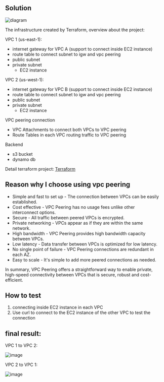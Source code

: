 ## Solution

![diagram](https://github.com/quangtung20/demo_interview/assets/79434671/b42746c3-18ad-4622-b20f-e4eb0e7653d7)

The infrastructure created by Terraform, overview about the project:

VPC 1 (us-east-1):

- internet gateway for VPC A (support to connect inside EC2 instance)
- route table to connect subnet to igw and vpc peering
- public subnet
- private subnet
  + EC2 instance

VPC 2 (us-west-1):

- internet gateway for VPC B (support to connect inside EC2 instance)
- route table to connect subnet to igw and vpc peering
- public subnet
- private subnet
  + EC2 instance

VPC peering connection

- VPC Attachments to connect both VPCs to VPC peering
- Route Tables in each VPC routing traffic to VPC peering

Backend

- s3 bucket
- dynamo db

Detail terraform project: [Terraform](/terraform)

## Reason why I choose using vpc peering
- Simple and fast to set up - The connection between VPCs can be easily established.
- Cost effective - VPC Peering has no usage fees unlike other interconnect options.
- Secure - All traffic between peered VPCs is encrypted.
- Private networking - VPCs appear as if they are within the same network.
- High bandwidth - VPC Peering provides high bandwidth capacity between VPCs.
- Low latency - Data transfer between VPCs is optimized for low latency.
- No single point of failure - VPC Peering connections are redundant in each AZ.
- Easy to scale - It's simple to add more peered connections as needed.

In summary, VPC Peering offers a straightforward way to enable private, high-speed connectivity between VPCs that is secure, robust and cost-efficient.

## How to test
1. connecting inside EC2 instance in each VPC
2. Use curl to connect to the EC2 instance of the other VPC to test the connection

## final result:
VPC 1 to VPC 2:

![image](https://github.com/quangtung20/demo_interview/assets/79434671/38529306-e6c7-4e4b-a7dc-6c5680c3ee8e)

VPC 2 to VPC 1:

![image](https://github.com/quangtung20/demo_interview/assets/79434671/873299c3-3d1c-437f-9f9d-1392dfcb6b3d)